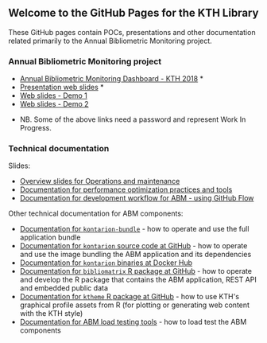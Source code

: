 ## Welcome to the GitHub Pages for the KTH Library

These GitHub pages contain POCs, presentations and other documentation related primarily to the Annual Bibliometric Monitoring project.

### Annual Bibliometric Monitoring project

- [Annual Bibliometric Monitoring Dashboard - KTH 2018](/abm/) *
- [Presentation web slides](/slides/) *
- [Web slides - Demo 1](/demo-1/)
- [Web slides - Demo 2](/demo-2/)

* NB. Some of the above links need a password and represent Work In Progress.

### Technical documentation

Slides:

- [Overview slides for Operations and maintenance](/operations/)
- [Documentation for performance optimization practices and tools](/performance/)
- [Documentation for development workflow for ABM - using GitHub Flow](/workflow/)

Other technical documentation for ABM components:

- [Documentation for `kontarion-bundle`](https://gita.sys.kth.se/kthb/kontarion-bundle) - how to operate and use the full application bundle
- [Documentation for `kontarion` source code at GitHub](https://github.com/KTH-Library/kontarion) - how to operate and use the image bundling the ABM application and its dependencies
- [Documentation for `kontarion` binaries at Docker Hub](https://hub.docker.com/r/kthb/kontarion)
- [Documentation for `bibliomatrix` R package at GitHub](https://github.com/KTH-Library/bibliomatrix) - how to operate and develop the R package that contains the ABM application, REST API and embedded public data
- [Documentation for `ktheme` R package at GitHub](https://github.com/KTH-Library/bibliomatrix) - how to use KTH's graphical profile assets from R (for plotting or generating web content with the KTH style)
- [Documentation for ABM load testing tools](https://gita.sys.kth.se/kthb/kontarion-bundle/tree/master/shinyload) - how to load test the ABM components
